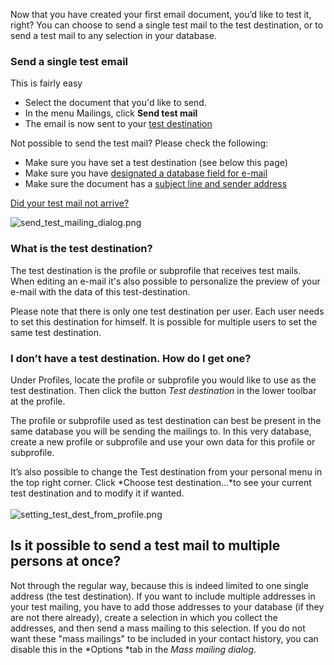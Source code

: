 Now that you have created your first email document, you’d like to test
it, right? You can choose to send a single test mail to the test
destination, or to send a test mail to any selection in your database.

### Send a single test email

This is fairly easy

-   Select the document that you'd like to send.
-   In the menu Mailings, click **Send test mail**
-   The email is now sent to your [test
    destination](https://www.copernica.com/en/support/what-is-the-test-destination)

Not possible to send the test mail? Please check the following:

-   Make sure you have set a test destination (see below this page)
-   Make sure you have [designated a database field for
    e-mail](https://www.copernica.com/en/support/video-tutorials/profiles-adding-database-fields)
-   Make sure the document has a [subject line and sender
    address](https://www.copernica.com/en/support/sender-subject-and-other-email-headers)

[Did your test mail not
arrive?](https://www.copernica.com/en/support/did-your-test-mail-not-arrive)

![](send_test_mailing_dialog.png "send_test_mailing_dialog.png")

### **What is the test destination?**

The test destination is the profile or subprofile that receives test
mails. When editing an e-mail it's also possible to personalize the
preview of your e-mail with the data of this test-destination.

Please note that there is only one test destination per user. Each user
needs to set this destination for himself. It is possible for multiple
users to set the same test destination.

### **I don’t have a test destination. How do I get one?**

Under Profiles, locate the profile or subprofile you would like to use
as the test destination. Then click the button *Test destination* in the
lower toolbar at the profile.

The profile or subprofile used as test destination can best be present
in the same database you will be sending the mailings to. In this very
database, create a new profile or subprofile and use your own data for
this profile or subprofile.

It’s also possible to change the Test destination from your personal
menu in the top right corner. Click *Choose test destination...*to see
your current test destination and to modify it if wanted.\
\
![](setting_test_dest_from_profile.png "setting_test_dest_from_profile.png")

**Is it possible to send a test mail to multiple persons at once?**
-------------------------------------------------------------------

Not through the regular way, because this is indeed limited to one
single address (the test destination). If you want to include multiple
addresses in your test mailing, you have to add those addresses to your
database (if they are not there already), create a selection in which
you collect the addresses, and then send a mass mailing to this
selection. If you do not want these "mass mailings" to be included in
your contact history, you can disable this in the *Options *tab in the
*Mass mailing dialog*.
